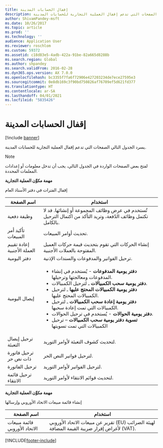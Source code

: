 ```yaml
---
title: إقفال الحسابات المدينة
description: يسرد الموضوع التالي الصفحات التي تدعم إقفال العملية التجارية للحسابات المدينة.
author: ShivamPandey-msft
ms.date: 10/26/2017
ms.topic: article
ms.prod: ''
ms.technology: ''
audience: Application User
ms.reviewer: roschlom
ms.custom: 59372
ms.assetid: c18d83e5-4adb-422a-91be-82a665d8288b
ms.search.region: Global
ms.author: shpandey
ms.search.validFrom: 2016-02-28
ms.dyn365.ops.version: AX 7.0.0
ms.openlocfilehash: bc3355f7fa6f72906e427203234de7ece27595e3
ms.sourcegitcommit: 0e8db169c3f90bd750826af76709ef5d621fd377
ms.translationtype: HT
ms.contentlocale: ar-SA
ms.lasthandoff: 04/01/2021
ms.locfileid: "5835426"
---
```

# <a name="close-accounts-receivable"></a>إقفال الحسابات المدينة

[!include [banner](../includes/banner.md)]

يسرد الجدول التالي الصفحات التي تدعم إقفال العملية التجارية للحسابات المدينة.

> [!NOTE] 
> لفتح بعض الصفحات الواردة في الجدول التالي، يجب أن تدخل معلومات أو إعدادات المعلمات المحددة.

**مهمة مكوِّن العملية التجارية**                   

إقفال الفترات في دفتر الأستاذ العام

| اسم الصفحة                            | استخدام                                                                                      |
|--------------------------------------|--------------------------------------------------------------------------------------------|
|وظيفة دفعية                             | تُستخدم في عرض وظائف المجموعة أو إنشائها. قد لا تكتمل وظائف الدُفعة، وتريد التأكد من اكتمال الترحيل بالكامل.                                                                                                               |
|تأكيد أمر المبيعات                   | تحديث أوامر المبيعات.                                                                       |
|إعادة تقييم العملة الأجنبية          | إنشاء الحركات التي تقوم بتحديث قيمة حركات العميل المفتوحة بالعملات الأجنبية.                                                                                                                         |
| دفتر اليومية                              | ترحيل الفواتير والمدفوعات والسندات الإذنية.                                             |
| إيصال اليومية                      |<ul><li>**دفتر يومية المدفوعات** - يُستخدم في إنشاء المدفوعات ومعالجتها وترحيلها.</li><li>**‏‏دفتر يومية سحب الكمبيالات** ـ لترحيل الكمبيالات.</li><li>**‏‏دفتر يومية الكمبيالات المحتج عليها** ـ لترحيل الكمبيالات المحتج عليها.</li><li>**دفتر يومية إعادة سحب الكمبيالات** ـ لترحيل الكمبيالات التي تمت إعادة سحبها.</li><li>**دفتر يومية الحوالات** - يُستخدم في ترحيل الحوالات.</li><li>**تسوية دفتر يومية سحب الكمبيالات** – ترحيل الكمبيالات التي تمت تسويتها</li></ul>                   |
| ترحيل إيصال التعبئة                 | لتحديث كشوف التعبئة لأوامر التوريد.                                                     |
| ترحيل فاتورة ذات نص حر               | لترحيل فواتير النص الحر.                                                                   |
| ترحيل الفاتورة                      | لترحيل الفواتير لأوامر التوريد.                                                            |
| ترحيل قائمة الانتقاء                 |لتحديث قوائم الانتقاء لأوامر التوريد.                                                      |

**مهمة مكوِّن العملية التجارية**   

إنشاء قائمة مبيعات الاتحاد الأوروبي وإرسالها

| اسم الصفحة                            | استخدام                                                                                      |
|--------------------------------------|--------------------------------------------------------------------------------------------|
|قائمة مبيعات الاتحاد الأوروبي                         | تقرير عن مبيعات الاتحاد الأوروبي (EU) لهيئة الضرائب لأغراض إقرار ضريبة القيمة المضافة (VAT).                                                                                                                           |








[!INCLUDE[footer-include](../../includes/footer-banner.md)]